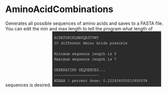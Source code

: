 # AminoAcidCombinations
Generates all possible sequences of amino acids and saves to a FASTA file. You can edit the min and max length to tell the program what length of sequences is desired.
![UI_example](UI_example.PNG)
